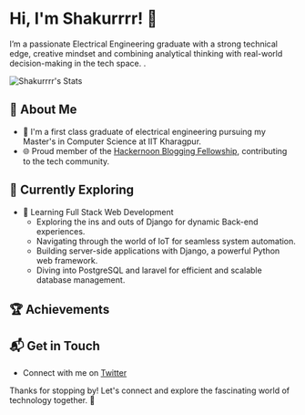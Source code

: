 # Hi, I'm Shakurrrr! 👋

I’m a passionate Electrical Engineering graduate with a strong technical edge, creative mindset and combining analytical thinking with real-world decision-making in the tech space.
.

![Shakurrrr's Stats](https://github-readme-stats.vercel.app/api?username=Shakurrrr&theme=vue-dark&show_icons=true&hide_border=true&count_private=true)

## 🚀 About Me

- 🔭 I'm a first class graduate of electrical engineering pursuing my Master's in Computer Science at IIT Kharagpur.
- 🌐 Proud member of the [Hackernoon Blogging Fellowship](https://hackernoon.com/), contributing to the tech community.


## 🌱 Currently Exploring

- 🚀 Learning Full Stack Web Development
  - Exploring the ins and outs of Django for dynamic Back-end experiences.
  - Navigating through the world of IoT for seamless system automation.
  - Building server-side applications with Django, a powerful Python web framework.
  - Diving into PostgreSQL and laravel for efficient and scalable database management.

 ## 🏆 Achievements




## 📬 Get in Touch

- Connect with me on [Twitter](https://twitter.com/Elpercy_)

Thanks for stopping by! Let's connect and explore the fascinating world of technology together. 🚀
